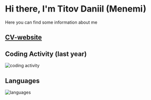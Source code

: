 # Hi there, I'm Titov Daniil (Menemi)

Here you can find some information about me

## [CV-website](https://menemi.github.io/menemi-dev)

## Coding Activity (last year)

![coding activity](https://wakatime.com/share/@Menemi/cfda25ce-c4d1-4d64-99e9-348fca4eaa66.svg)

## Languages

![languages](https://wakatime.com/share/@Menemi/c6378e8c-3259-413a-b3da-cf92498825aa.svg)

